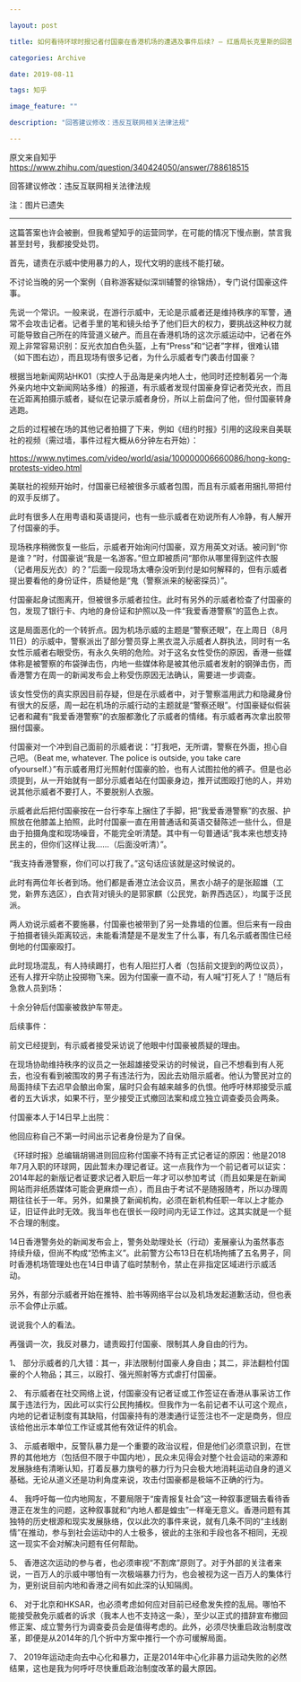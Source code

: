 ```yaml
---

layout: post

title: 如何看待环球时报记者付国豪在香港机场的遭遇及事件后续? — 红盾局长克里斯的回答 - 知乎

categories: Archive

date: 2019-08-11

tags: 知乎

image_feature: ""

description: "回答建议修改：违反互联网相关法律法规"

---
```


原文来自知乎 <https://www.zhihu.com/question/340424050/answer/788618515>

回答建议修改：违反互联网相关法律法规

注：图片已遗失

---

这篇答案也许会被删，但我希望知乎的运营同学，在可能的情况下慢点删，禁言我甚至封号，我都接受处罚。

首先，谴责在示威中使用暴力的人，现代文明的底线不能打破。

不讨论当晚的另一个案例（自称游客疑似深圳辅警的徐锦炀），专门说付国豪这件事。

先说一个常识。一般来说，在游行示威中，无论是示威者还是维持秩序的军警，通常不会攻击记者。记者手里的笔和镜头给予了他们巨大的权力，要挑战这种权力就可能导致自己所在的阵营道义破产。而且在香港机场的这次示威运动中，记者在外观上非常容易识别：反光衣加白色头盔，上有“Press”和“记者”字样，很难认错（如下图右边），而且现场有很多记者，为什么示威者专门袭击付国豪？

根据当地新闻网站HK01（实控人于品海是亲内地人士，他同时还控制着另一个海外亲内地中文新闻网站多维）的报道，有示威者发现付国豪身穿记者荧光衣，而且在近距离拍摄示威者，疑似在记录示威者身份，所以上前盘问了他，但付国豪转身逃跑。

之后的过程被在场的其他记者拍摄了下来，例如《纽约时报》引用的这段来自美联社的视频（需过墙，事件过程大概从6分钟左右开始）：

<https://www.nytimes.com/video/world/asia/100000006660086/hong-kong-protests-video.html>

美联社的视频开始时，付国豪已经被很多示威者包围，而且有示威者用捆扎带把付的双手反绑了。

此时有很多人在用粤语和英语提问，也有一些示威者在劝说所有人冷静，有人解开了付国豪的手。

现场秩序稍微恢复一些后，示威者开始询问付国豪，双方用英文对话。被问到“你是谁？”时，付国豪说“我是一名游客。”但立即被质问“那你从哪里得到这件衣服（记者用反光衣）的？”后面一段现场太嘈杂没听到付是如何解释的，但有示威者提出要看他的身份证件，质疑他是“鬼（警察派来的秘密探员）”。

付国豪起身试图离开，但被很多示威者拉住。此时有另外的示威者检查了付国豪的包，发现了银行卡、内地的身份证和护照以及一件“我爱香港警察”的蓝色上衣。

这是局面恶化的一个转折点。因为机场示威的主题是“警察还眼”，在上周日（8月11日）的示威中，警察派出了部分警员穿上黑衣混入示威者人群执法，同时有一名女性示威者右眼受伤，有永久失明的危险。对于这名女性受伤的原因，香港一些媒体称是被警察的布袋弹击伤，内地一些媒体称是被其他示威者发射的钢弹击伤，而香港警方在周一的新闻发布会上称受伤原因无法确认，需要进一步调查。

该女性受伤的真实原因目前存疑，但是在示威者中，对于警察滥用武力和隐藏身份有很大的反感，周一起在机场的示威行动的主题就是“警察还眼”。付国豪疑似假装记者和藏有“我爱香港警察”的衣服都激化了示威者的情绪。有示威者再次拿出胶带捆付国豪。

付国豪对一个冲到自己面前的示威者说：“打我吧，无所谓，警察在外面，担心自己吧。（Beat me, whatever. The police is outside, you take care ofyourself.）”有示威者用灯光照射付国豪的脸，也有人试图拉他的裤子。但是也必须提到，从一开始就有一部分示威者站在付国豪身边，推开试图殴打他的人，并劝说其他示威者不要打人，不要脱别人衣服。

示威者此后把付国豪按在一台行李车上捆住了手脚，把“我爱香港警察”的衣服、护照放在他膝盖上拍照，此时付国豪一直在用普通话和英语交替陈述一些什么，但是由于拍摄角度和现场噪音，不能完全听清楚。其中有一句普通话“我本来也想支持民主的，但你们这样让我……（后面没听清）”。

“我支持香港警察，你们可以打我了。”这句话应该就是这时候说的。

此时有两位年长者到场。他们都是香港立法会议员，黑衣小胡子的是张超雄（工党，新界东选区），白衣背对镜头的是郭家麒（公民党，新界西选区），均属于泛民派。

两人劝说示威者不要施暴，付国豪也被带到了另一处靠墙的位置。但后来有一段由于拍摄者镜头距离较远，未能看清楚是不是发生了什么事，有几名示威者围住已经倒地的付国豪殴打。

此时现场混乱，有人持续踢打，也有人阻拦打人者（包括前文提到的两位议员），还有人撑开伞防止投掷物飞来。因为付国豪一直不动，有人喊“打死人了！”随后有急救人员到场：

十余分钟后付国豪被救护车带走。

后续事件：

前文已经提到，有示威者接受采访说了他眼中付国豪被质疑的理由。

在现场协助维持秩序的议员之一张超雄接受采访的时候说，自己不想看到有人死去，也没有看到被围攻的男子有违法行为，因此去劝阻示威者。他认为警民对立的局面持续下去迟早会酿出命案，届时只会有越来越多的仇恨。他呼吁林郑接受示威者的五大诉求，如果不行，至少接受正式撤回法案和成立独立调查委员会两条。

付国豪本人于14日早上出院：

他回应称自己不第一时间出示记者身份是为了自保。

《环球时报》总编辑胡锡进则回应称付国豪不持有正式记者证的原因：他是2018年7月入职的环球网，因此暂未办理记者证。这一点我作为一个前记者可以证实：2014年起的新版记者证要求记者入职后一年才可以参加考试（而且如果是在新闻网站而非纸质媒体可能会更麻烦一点），而且由于考试不是随报随考，所以办理周期往往长于一年。另外，如果换了新闻机构，必须在新机构任职一年以上才能办证，旧证件此时无效。我当年也在很长一段时间内无证工作过。这其实就是一个挺不合理的制度。

14日香港警务处的新闻发布会上，警务处助理处长（行动）麦展豪认为虽然事态持续升级，但尚不构成“恐怖主义”。此前警方公布13日在机场拘捕了五名男子，同时香港机场管理处也在14日申请了临时禁制令，禁止在非指定区域进行示威活动。

另外，有部分示威者开始在推特、脸书等网络平台以及机场发起道歉活动，但也表示不会停止示威。

说说我个人的看法。

再强调一次，我反对暴力，谴责殴打付国豪、限制其人身自由的行为。

1、 部分示威者的几大错：其一，非法限制付国豪人身自由；其二，非法翻检付国豪的个人物品；其三，以殴打、强光照射等方式虐打付国豪。

2、 有示威者在社交网络上说，付国豪没有记者证或工作签证在香港从事采访工作属于违法行为，因此可以实行公民拘捕权。但我作为一名前记者不认可这个观点，内地的记者证制度有其缺陷，付国豪持有的港澳通行证签注也不一定是商务，但应该给他出示本单位工作证或其他有效证件的机会。

3、 示威者眼中，反警队暴力是一个重要的政治议程，但是他们必须意识到，在世界的其他地方（包括但不限于中国内地），民众未见得会对整个社会运动的来源和发展脉络有清晰认知，打着反暴力旗号的暴力行为只会极大地消耗运动自身的道义基础。无论从道义还是功利角度来说，攻击付国豪都是极端不正确的行为。

4、 我呼吁每一位内地网友，不要局限于“废青报复社会”这一种叙事逻辑去看待香港正在发生的问题，这种叙事就和“内地人都是蝗虫”一样毫无意义。香港问题有其独特的历史根源和现实发展脉络，仅以此次的事件来说，就有几条不同的“主线剧情”在推动，参与到社会运动中的人士极多，彼此的主张和手段也各不相同，无视这一现实不会对解决问题有任何帮助。

5、 香港这次运动的参与者，也必须审视“不割席”原则了。对于外部的关注者来说，一百万人的示威中哪怕有一次极端暴力行为，也会被视为这一百万人的集体行为，更别说目前内地和香港之间有如此深的认知隔阂。

6、 对于北京和HKSAR，也必须考虑如何应对目前已经愈发失控的乱局。哪怕不能接受赦免示威者的诉求（我本人也不支持这一条），至少以正式的措辞宣布撤回修正案、成立警务行为调查委员会是值得考虑的。此外，必须尽快重启政治制度改革，即便是从2014年的几个折中方案中推行一个亦可缓解局面。

7、 2019年运动走向去中心化和暴力，正是2014年中心化非暴力运动失败的必然结果，这也是我为何呼吁尽快重启政治制度改革的最大原因。
